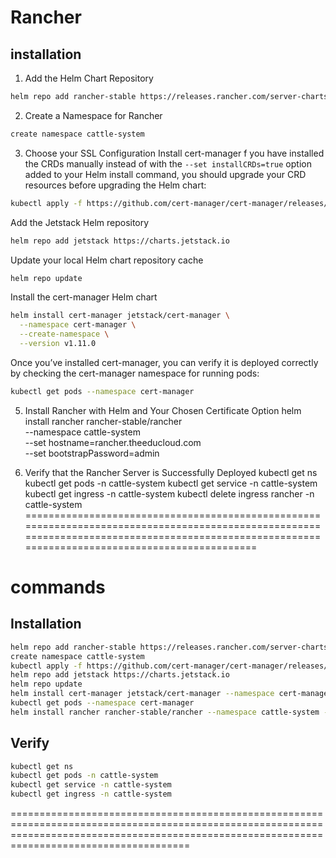 # Rancher
## installation

1. Add the Helm Chart Repository
```sh
helm repo add rancher-stable https://releases.rancher.com/server-charts/stable
```
2. Create a Namespace for Rancher
```sh
create namespace cattle-system
```
3. Choose your SSL Configuration
Install cert-manager
f you have installed the CRDs manually instead of with the `--set installCRDs=true` option added to your Helm install command, you should upgrade your CRD resources before upgrading the Helm chart:
```sh
kubectl apply -f https://github.com/cert-manager/cert-manager/releases/download/v1.11.0/cert-manager.crds.yaml
```
Add the Jetstack Helm repository
```sh
helm repo add jetstack https://charts.jetstack.io
```
Update your local Helm chart repository cache
```sh
helm repo update
```
Install the cert-manager Helm chart
```sh
helm install cert-manager jetstack/cert-manager \
  --namespace cert-manager \
  --create-namespace \
  --version v1.11.0
  ```
Once you’ve installed cert-manager, you can verify it is deployed correctly by checking the cert-manager namespace for running pods:
```sh
kubectl get pods --namespace cert-manager
```
5. Install Rancher with Helm and Your Chosen Certificate Option
helm install rancher rancher-stable/rancher \
  --namespace cattle-system \
  --set hostname=rancher.theeducloud.com \
  --set bootstrapPassword=admin

6. Verify that the Rancher Server is Successfully Deployed
kubectl get ns
kubectl get pods -n cattle-system
kubectl get service -n cattle-system
kubectl get ingress -n cattle-system
kubectl delete ingress rancher -n cattle-system
=================================================================================================================================================================================================
# commands
## Installation
```sh
helm repo add rancher-stable https://releases.rancher.com/server-charts/stable
create namespace cattle-system
kubectl apply -f https://github.com/cert-manager/cert-manager/releases/download/v1.11.0/cert-manager.crds.yaml
helm repo add jetstack https://charts.jetstack.io
helm repo update
helm install cert-manager jetstack/cert-manager --namespace cert-manager --create-namespace --version v1.11.0
kubectl get pods --namespace cert-manager
helm install rancher rancher-stable/rancher --namespace cattle-system --set hostname=rancher.theeducloud.com --set bootstrapPassword=admin
```
## Verify
```sh
kubectl get ns
kubectl get pods -n cattle-system
kubectl get service -n cattle-system
kubectl get ingress -n cattle-system
```
=================================================================================================================================================================================================


